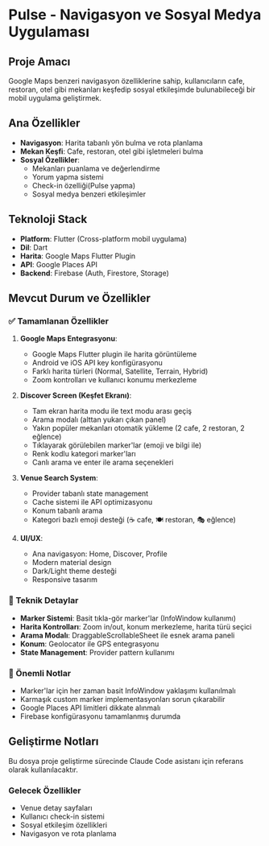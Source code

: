 # Pulse - Navigasyon ve Sosyal Medya Uygulaması

## Proje Amacı
Google Maps benzeri navigasyon özelliklerine sahip, kullanıcıların cafe, restoran, otel gibi mekanları keşfedip sosyal etkileşimde bulunabileceği bir mobil uygulama geliştirmek.

## Ana Özellikler
- **Navigasyon**: Harita tabanlı yön bulma ve rota planlama
- **Mekan Keşfi**: Cafe, restoran, otel gibi işletmeleri bulma
- **Sosyal Özellikler**:
  - Mekanları puanlama ve değerlendirme
  - Yorum yapma sistemi
  - Check-in özelliği(Pulse yapma)
  - Sosyal medya benzeri etkileşimler

## Teknoloji Stack
- **Platform**: Flutter (Cross-platform mobil uygulama)
- **Dil**: Dart
- **Harita**: Google Maps Flutter Plugin
- **API**: Google Places API
- **Backend**: Firebase (Auth, Firestore, Storage)

## Mevcut Durum ve Özellikler

### ✅ Tamamlanan Özellikler
1. **Google Maps Entegrasyonu**:
   - Google Maps Flutter plugin ile harita görüntüleme
   - Android ve iOS API key konfigürasyonu
   - Farklı harita türleri (Normal, Satellite, Terrain, Hybrid)
   - Zoom kontrolları ve kullanıcı konumu merkezleme

2. **Discover Screen (Keşfet Ekranı)**:
   - Tam ekran harita modu ile text modu arası geçiş
   - Arama modalı (alttan yukarı çıkan panel)
   - Yakın popüler mekanları otomatik yükleme (2 cafe, 2 restoran, 2 eğlence)
   - Tıklayarak görülebilen marker'lar (emoji ve bilgi ile)
   - Renk kodlu kategori marker'ları
   - Canlı arama ve enter ile arama seçenekleri

3. **Venue Search System**:
   - Provider tabanlı state management
   - Cache sistemi ile API optimizasyonu
   - Konum tabanlı arama
   - Kategori bazlı emoji desteği (☕️ cafe, 🍽️ restoran, 🎭 eğlence)

4. **UI/UX**:
   - Ana navigasyon: Home, Discover, Profile
   - Modern material design
   - Dark/Light theme desteği
   - Responsive tasarım

### 🔧 Teknik Detaylar
- **Marker Sistemi**: Basit tıkla-gör marker'lar (InfoWindow kullanımı)
- **Harita Kontrolları**: Zoom in/out, konum merkezleme, harita türü seçici
- **Arama Modalı**: DraggableScrollableSheet ile esnek arama paneli
- **Konum**: Geolocator ile GPS entegrasyonu
- **State Management**: Provider pattern kullanımı

### 📝 Önemli Notlar
- Marker'lar için her zaman basit InfoWindow yaklaşımı kullanılmalı
- Karmaşık custom marker implementasyonları sorun çıkarabilir
- Google Places API limitleri dikkate alınmalı
- Firebase konfigürasyonu tamamlanmış durumda

## Geliştirme Notları
Bu dosya proje geliştirme sürecinde Claude Code asistanı için referans olarak kullanılacaktır.

### Gelecek Özellikler
- Venue detay sayfaları
- Kullanıcı check-in sistemi
- Sosyal etkileşim özellikleri
- Navigasyon ve rota planlama
